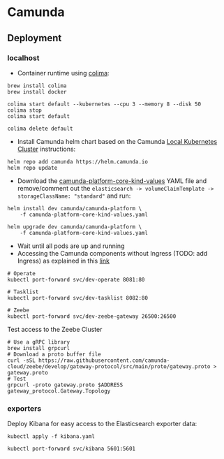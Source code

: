 # Camunda

## Deployment

### localhost

* Container runtime using [colima](https://github.com/abiosoft/colima):

```shell
brew install colima
brew install docker

colima start default --kubernetes --cpu 3 --memory 8 --disk 50
colima stop
colima start default

colima delete default
```

* Install Camunda helm chart based on the Camunda [Local Kubernetes Cluster](https://docs.camunda.io/docs/self-managed/platform-deployment/helm-kubernetes/guides/local-kubernetes-cluster/) instructions:

```shell
helm repo add camunda https://helm.camunda.io
helm repo update
```

* Download the [camunda-platform-core-kind-values](https://github.com/camunda/camunda-platform-helm/blob/main/kind/camunda-platform-core-kind-values.yaml) 
YAML file and remove/comment out the `elasticsearch -> volumeClaimTemplate -> storageClassName: "standard"`
and run:

```shell
helm install dev camunda/camunda-platform \
    -f camunda-platform-core-kind-values.yaml

helm upgrade dev camunda/camunda-platform \
    -f camunda-platform-core-kind-values.yaml    
```

* Wait until all pods are up and running
* Accessing the Camunda components without Ingress (TODO: add Ingress) as explained in this [link](https://docs.camunda.io/docs/self-managed/platform-deployment/helm-kubernetes/guides/accessing-components-without-ingress/)

```shell
# Operate
kubectl port-forward svc/dev-operate 8081:80

# Tasklist
kubectl port-forward svc/dev-tasklist 8082:80

# Zeebe
kubectl port-forward svc/dev-zeebe-gateway 26500:26500
```

Test access to the Zeebe Cluster

```shell
# Use a gRPC library 
brew install grpcurl 
# Download a proto buffer file 
curl -sSL https://raw.githubusercontent.com/camunda-cloud/zeebe/develop/gateway-protocol/src/main/proto/gateway.proto > gateway.proto
# Test
grpcurl -proto gateway.proto $ADDRESS gateway_protocol.Gateway.Topology
```

### exporters

Deploy Kibana for easy access to the Elasticsearch exporter data:

```shell
kubectl apply -f kibana.yaml

kubectl port-forward svc/kibana 5601:5601
```